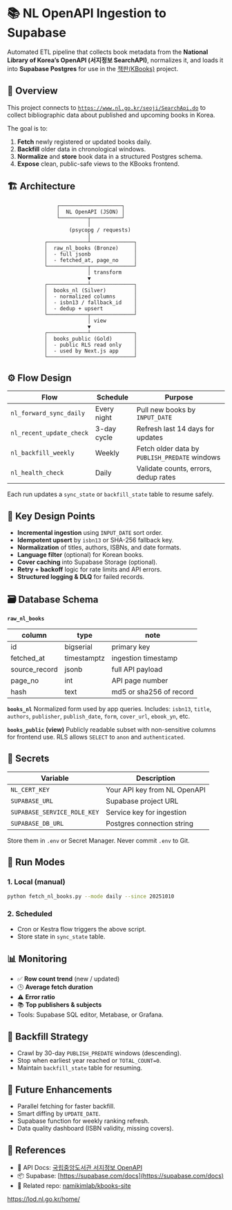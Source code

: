 # 📚 NL OpenAPI Ingestion to Supabase

Automated ETL pipeline that collects book metadata from the **National Library of Korea’s OpenAPI (서지정보 SearchAPI)**, normalizes it, and loads it into **Supabase Postgres** for use in the [책판(KBooks)](https://github.com/namikimlab/kbooks-site) project.

## 🧭 Overview

This project connects to [`https://www.nl.go.kr/seoji/SearchApi.do`](https://www.nl.go.kr/seoji/SearchApi.do) to collect bibliographic data about published and upcoming books in Korea.

The goal is to:

1. **Fetch** newly registered or updated books daily.
2. **Backfill** older data in chronological windows.
3. **Normalize** and **store** book data in a structured Postgres schema.
4. **Expose** clean, public-safe views to the KBooks frontend.

## 🏗️ Architecture

```
                ┌────────────────────┐
                │  NL OpenAPI (JSON) │
                └─────────┬──────────┘
                          │
                    (psycopg / requests)
                          │
            ┌─────────────┴──────────────┐
            │  raw_nl_books (Bronze)     │
            │  - full jsonb              │
            │  - fetched_at, page_no     │
            └─────────────┬──────────────┘
                          │ transform
                          ▼
            ┌─────────────┴──────────────┐
            │  books_nl (Silver)         │
            │  - normalized columns      │
            │  - isbn13 / fallback_id    │
            │  - dedup + upsert          │
            └─────────────┬──────────────┘
                          │ view
                          ▼
            ┌─────────────┴──────────────┐
            │  books_public (Gold)       │
            │  - public RLS read only    │
            │  - used by Next.js app     │
            └────────────────────────────┘
```

## ⚙️ Flow Design

| Flow                     | Schedule    | Purpose                                       |
| ------------------------ | ----------- | --------------------------------------------- |
| `nl_forward_sync_daily`  | Every night | Pull new books by `INPUT_DATE`                |
| `nl_recent_update_check` | 3-day cycle | Refresh last 14 days for updates              |
| `nl_backfill_weekly`     | Weekly      | Fetch older data by `PUBLISH_PREDATE` windows |
| `nl_health_check`        | Daily       | Validate counts, errors, dedup rates          |

Each run updates a `sync_state` or `backfill_state` table to resume safely.


## 🧩 Key Design Points

* **Incremental ingestion** using `INPUT_DATE` sort order.
* **Idempotent upsert** by `isbn13` or SHA-256 fallback key.
* **Normalization** of titles, authors, ISBNs, and date formats.
* **Language filter** (optional) for Korean books.
* **Cover caching** into Supabase Storage (optional).
* **Retry + backoff** logic for rate limits and API errors.
* **Structured logging & DLQ** for failed records.

## 🗃️ Database Schema

**`raw_nl_books`**

| column        | type        | note                    |
| ------------- | ----------- | ----------------------- |
| id            | bigserial   | primary key             |
| fetched_at    | timestamptz | ingestion timestamp     |
| source_record | jsonb       | full API payload        |
| page_no       | int         | API page number         |
| hash          | text        | md5 or sha256 of record |

**`books_nl`**
Normalized form used by app queries.
Includes: `isbn13`, `title`, `authors`, `publisher`, `publish_date`, `form`, `cover_url`, `ebook_yn`, etc.

**`books_public` (view)**
Publicly readable subset with non-sensitive columns for frontend use.
RLS allows `SELECT` to `anon` and `authenticated`.


## 🔐 Secrets

| Variable                    | Description                  |
| --------------------------- | ---------------------------- |
| `NL_CERT_KEY`               | Your API key from NL OpenAPI |
| `SUPABASE_URL`              | Supabase project URL         |
| `SUPABASE_SERVICE_ROLE_KEY` | Service key for ingestion    |
| `SUPABASE_DB_URL`           | Postgres connection string   |

Store them in `.env` or Secret Manager.
Never commit `.env` to Git.


## 🚀 Run Modes

### 1. Local (manual)

```bash
python fetch_nl_books.py --mode daily --since 20251010
```

### 2. Scheduled

* Cron or Kestra flow triggers the above script.
* Store state in `sync_state` table.



## 📊 Monitoring

* ✅ **Row count trend** (new / updated)
* 🕒 **Average fetch duration**
* ⚠️ **Error ratio**
* 📚 **Top publishers & subjects**
* Tools: Supabase SQL editor, Metabase, or Grafana.



## 🔄 Backfill Strategy

* Crawl by 30-day `PUBLISH_PREDATE` windows (descending).
* Stop when earliest year reached or `TOTAL_COUNT=0`.
* Maintain `backfill_state` table for resuming.



## 🧠 Future Enhancements

* Parallel fetching for faster backfill.
* Smart diffing by `UPDATE_DATE`.
* Supabase function for weekly ranking refresh.
* Data quality dashboard (ISBN validity, missing covers).

## 📎 References

* 📘 API Docs: [국립중앙도서관 서지정보 OpenAPI](https://www.nl.go.kr/contents/N30501030700.do)
* 📦 Supabase: [https://supabase.com/docs](https://supabase.com/docs)
* 🔧 Related repo: [namikimlab/kbooks-site](https://github.com/namikimlab/kbooks-site)


https://lod.nl.go.kr/home/
